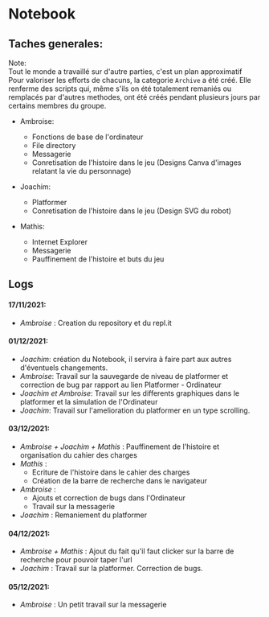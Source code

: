 # Notebook

## Taches generales:
Note:<br/>
Tout le monde a travaillé sur d'autre parties, c'est un plan approximatif<br/>
Pour valoriser les efforts de chacuns, la categorie `Archive` a été créé. Elle renferme des scripts qui, même s'ils on été totalement remaniés ou remplacés par d'autres methodes, ont été créés pendant plusieurs jours par certains membres du groupe.
- Ambroise:
  - Fonctions de base de l'ordinateur
  - File directory
  - Messagerie
  - Conretisation de l'histoire dans le jeu (Designs Canva d'images relatant la vie du personnage)

- Joachim:
  - Platformer
  - Conretisation de l'histoire dans le jeu (Design SVG du robot)

- Mathis:
  - Internet Explorer
  - Messagerie
  - Pauffinement de l'histoire et buts du jeu
## Logs

#### 17/11/2021:
- _Ambroise_ : Creation du repository et du repl.it

#### 01/12/2021:
- _Joachim_: création du Notebook, il servira à faire part aux autres d'éventuels changements.
- _Ambroise_: Travail sur la sauvegarde de niveau de platformer et correction de bug par rapport au lien Platformer - Ordinateur
- _Joachim et Ambroise_: Travail sur les differents graphiques dans le platformer et la simulation de l'Ordinateur
- _Joachim_: Travail sur l'amelioration du platformer en un type scrolling.

#### 03/12/2021:
- _Ambroise + Joachim + Mathis_ : Pauffinement de l'histoire et organisation du cahier des charges
- _Mathis_ : 
  - Ecriture de l'histoire dans le cahier des charges  
  - Création de la barre de recherche dans le navigateur
- _Ambroise_ :
  - Ajouts et correction de bugs dans l'Ordinateur
  - Travail sur la messagerie
- _Joachim_ : Remaniement du platformer

#### 04/12/2021:
- _Ambroise + Mathis_ : Ajout du fait qu'il faut clicker sur la barre de recherche pour pouvoir taper l'url
- _Joachim_ : Travail sur la platformer. Correction de bugs.

#### 05/12/2021:
- _Ambroise_ : Un petit travail sur la messagerie